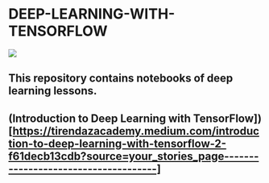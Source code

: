 # DEEP-LEARNING-WITH-TENSORFLOW

![](https://images.unsplash.com/photo-1525130413817-d45c1d127c42?ixid=MnwxMjA3fDB8MHxwaG90by1wYWdlfHx8fGVufDB8fHx8&ixlib=rb-1.2.1&auto=format&fit=crop&w=750&q=80)

## This repository contains notebooks of deep learning lessons.

## (Introduction to Deep Learning with TensorFlow])[https://tirendazacademy.medium.com/introduction-to-deep-learning-with-tensorflow-2-f61decb13cdb?source=your_stories_page-------------------------------------]
